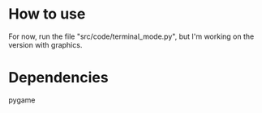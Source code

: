 # How to use
For now, run the file "src/code/terminal_mode.py", but I'm working on the version with graphics. 
# Dependencies
pygame